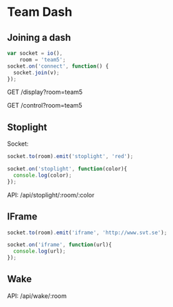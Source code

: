 # Team Dash

## Joining a dash

```javascript
var socket = io(),
    room = 'team5';
socket.on('connect', function() {
  socket.join(v);
});
```

GET /display?room=team5

GET /control?room=team5

## Stoplight

Socket:
```javascript
socket.to(room).emit('stoplight', 'red');

socket.on('stoplight', function(color){
  console.log(color);
});
```

API: /api/stoplight/:room/:color

## IFrame

```javascript
socket.to(room).emit('iframe', 'http://www.svt.se');

socket.on('iframe', function(url){
  console.log(url);
});
```

## Wake

API: /api/wake/:room
